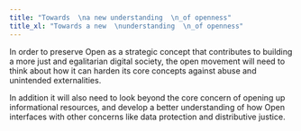 ```yaml
---
title: "Towards  \na new understanding  \n_of openness"
title_xl: "Towards a new  \nunderstanding  \n_of openness"
---
```

In order to preserve Open as a strategic concept that contributes to building a more just and egalitarian digital society, the open movement will need to think about how it can harden its core concepts against abuse and unintended externalities.  
<!--more-->
In addition it will also need to look beyond the core concern of opening up informational resources, and develop a better understanding of how Open interfaces with other concerns like data protection and distributive justice.
